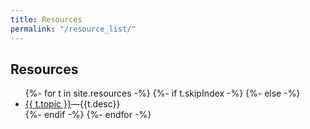 ```yaml
---
title: Resources
permalink: "/resource_list/"
---
```


## Resources

<ul>
{%- for t in site.resources -%}
   {%- if t.skipIndex -%}
   {%- else -%}
     <li {% if t.indent %} class="indent" {% endif %} >
        <a href="{{t.url}}">{{ t.topic }}</a>&mdash;{{t.desc}}
     </li>
   {%- endif -%}
{%- endfor -%}
</ul>


